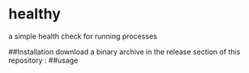 # healthy
a simple health check for running processes 

##Installation
download a binary archive in the release section of this repository
:
##usage

